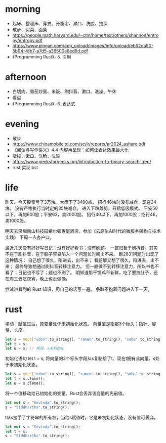 # morning
* 起床、整理床、穿衣、开窗帘、漱口、洗脸、拉屎
* 散步、买菜、面条
* https://people.math.harvard.edu/~ctm/home/text/others/shannon/entropy/entropy.pdf
* https://www.pingan.com/app_upload/images/info/upload/eb52da50-5b94-4fb7-a7d5-a36500e8ed9d.pdf
* 《Programming Rust》- 5. 引用
# afternoon
* 白切肉、番茄炒蛋、米饭、刷抖音、漱口、洗澡、午休
* 看盘
* 《Programming Rust》- 6. 表达式
# evening
* 散步
* https://www.chinamobileltd.com/sc/ir/reports/ar2024_ashare.pdf
* 《阅读与写作讲义》4.4 内容再呈现：如何让表达效果最大化
* 做操、漱口、洗脸、洗澡
* https://www.geeksforgeeks.org/introduction-to-binary-search-tree/
* rust 实现 bst

# life
昨天、今天股票亏了3万块。大盘下了3400点。
招行46块时没有减仓，现在34块。
没有严格执行当时定的35块减仓。
进入下跌趋势，开启低吸模式。
平安50以下，再加600股；平安62，卖2000股。
招行40以下，再加1000股；招行46，卖1000股。

明天去深圳南山科技园希尔顿惠庭酒店，参加《云原生AI时代的微服务架构与技术实践》
下周一去办户口。

最近几天没有好好写日记；没有好好看书；没有刷题。
一直归咎于刷抖音，其实不在于刷抖音，在于脑子容易陷入一个问题长时间出不来。
刷2831问题时出现了这种情况：
自己想了很久，陷进去，出不来；
看题解又想了很久，陷进去，出不来；
最终导致想通过刷抖音转移注意力。
但一直做不到转移注意力，所以书也不看了；日记也不写了；题也不刷了。
明知道那干锅鸡不新鲜，吃了要拉肚子，还在周三去吃夜宵，晚上也没做操。

尝试讲看到的 Rust 知识，用自己的话写一遍。
争取不抱着问题进入下一天。

# rust
移动：赋值过后，原变量处于未初始化状态。
向量值是指那3个标头：指针、容量、长度。

```rust
let s = vec!["udon".to_string(), "ramen".to_string(), "soba".to_string()];
let t = s;
let u = s; // 报错，s未初始化
```
初始化语句 let t = s; 将向量的3个标头字段从s复制给了t，现在t拥有此向量，s处于未初始化状态。

```rust
let s = vec!["udon".to_string(), "ramen".to_string(), "soba".to_string()];
let t = s.clone();
let u = s.clone();
```

将一个值移动给已初始化的变量，Rust会丢弃该变量的先前值。
```rust
let mut s = "Govinda".to_string();
s = "Siddhartha".to_string();
```

t从s接手了字符串的所有权，当给s赋值时，它是未初始化状态，没有值可丢弃。
```rust
let mut s = "Govinda".to_string();
let t = s;
s = "Siddhartha".to_string();
```
